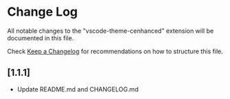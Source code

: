 # Change Log

All notable changes to the "vscode-theme-cenhanced" extension will be documented in this file.

Check [Keep a Changelog](http://keepachangelog.com/) for recommendations on how to structure this file.

## [1.1.1]

- Update README.md and CHANGELOG.md

